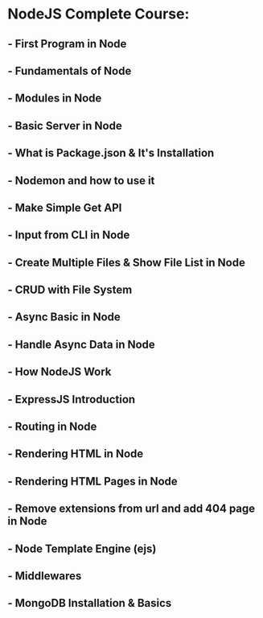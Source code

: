 # NodeJS Complete Course:      

## - First Program in Node 
## - Fundamentals of Node
## - Modules in Node
## - Basic Server in Node
## - What is Package.json & It's Installation
## - Nodemon and how to use it
## - Make Simple Get API
## - Input from CLI in Node
## - Create Multiple Files & Show File List in Node 
## - CRUD with File System
## - Async Basic in Node
## - Handle Async Data in Node
## - How NodeJS Work
## - ExpressJS Introduction
## - Routing in Node
## - Rendering HTML in Node
## - Rendering HTML Pages in Node
## - Remove extensions from url and add 404 page in Node
## - Node Template Engine (ejs)
## - Middlewares 
## - MongoDB Installation & Basics
